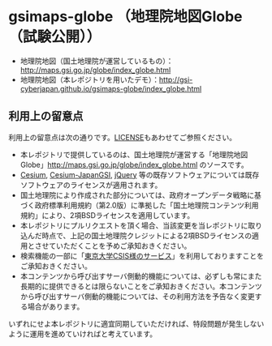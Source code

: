 # gsimaps-globe （地理院地図Globe（試験公開））

- 地理院地図（国土地理院が運営しているもの）：http://maps.gsi.go.jp/globe/index_globe.html
- 地理院地図（本レポジトリを用いたデモ）：http://gsi-cyberjapan.github.io/gsimaps-globe/index_globe.html

## 利用上の留意点
利用上の留意点は次の通りです。[LICENSE](LICENSE)もあわせてご参照ください。

- 本レポジトリで提供しているのは、国土地理院が運営する「地理院地図Globe」http://maps.gsi.go.jp/globe/index_globe.html のソースです。
- [Cesium](https://github.com/AnalyticalGraphicsInc/cesium), [Cesium-JapanGSI](https://github.com/tilemapjp/Cesium-JapanGSI), [jQuery](https://github.com/jquery/jquery) 等の既存ソフトウェアについては既存ソフトウェアのライセンスが適用されます。
- 国土地理院により作成された部分については、政府オープンデータ戦略に基づく政府標準利用規約（第2.0版）に準拠した「国土地理院コンテンツ利用規約」により、2項BSDライセンスを適用しています。
- 本レポジトリにプルリクエストを頂く場合、当該変更を当レポジトリに取り込んだ時点で、上記の国土地理院クレジットによる2項BSDライセンスの適用とさせていただくことを予めご承知おきください。
- 検索機能の一部に「<a href='http://newspat.csis.u-tokyo.ac.jp/geocode/'>東京大学CSIS様のサービス</a>」を利用しておりますことをご承知おきください。
- 本コンテンツから呼び出すサーバ側動的機能については、必ずしも常にまた長期的に提供できるとは限らないことをご承知おきください。本コンテンツから呼び出すサーバ側動的機能については、その利用方法を予告なく変更する場合があります。

いずれにせよ本レポジトリに適宜同期していただければ、特段問題が発生しないように運用を進めていければと考えています。
